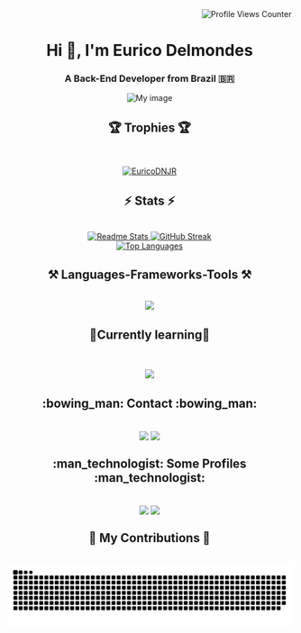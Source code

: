 <div align="right">
    <img src="https://komarev.com/ghpvc/?username=EuricoDNJR" alt="Profile Views Counter">
</div>

<h1 align="center">Hi 👋, I'm Eurico Delmondes</h1>
<h3 align="center">A Back-End Developer from Brazil 🇧🇷</h3>

<div align="center">
  <img src="https://user-images.githubusercontent.com/67143213/116002490-5ef7a280-a5d0-11eb-9dcc-bace97f0e494.png" alt="My image")
</div>

<h2 align="center">🏆 Trophies 🏆</h2>
  <br>
  <p align="center">
    <a href="https://github.com/ryo-ma/github-profile-trophy">
      <img src="https://github-profile-trophy.vercel.app/?username=EuricoDNJR&theme=radical&title=Joined2020,Stars,Followers,Issues,Repositories,Commits,PullRequest,Experience" alt="EuricoDNJR" />
    </a>
  </p>

<div align="center">
  <h2 align="center">⚡ Stats ⚡</h2>
  <br>
  <div align="center">
    <a href="https://github.com/EuricoDNJR">
      <img width=390 src="https://github-readme-stats.vercel.app/api?username=EuricoDNJR&show_icons=true&theme=transparent&include_all_commits=true&border_radius=10" alt="Readme Stats" />
    </a>
    <a href="https://git.io/streak-stats">
      <img width=410 src="https://streak-stats.demolab.com/?user=EuricoDNJR&theme=transparent&border_radius=10" alt="GitHub Streak" />
    </a>
  </div>
  <div align="center">
    <a href="https://github.com/EuricoDNJR">
      <img src="https://github-readme-stats.vercel.app/api/top-langs/?username=EuricoDNJR&layout=compact&theme=transparent&border_radius=10&hide=jupyter%20notebook" alt="Top Languages" />
    </a>
  </div>
</div>



<h2 align="center">⚒️ Languages-Frameworks-Tools ⚒️</h2>
<br/>
<div align="center">
    <img src="https://skillicons.dev/icons?i=py,c,mysql,fastapi,aws,linux,github,git,vscode&perline=3" />
</div>

<div align="center">  
  <h2>🧐Currently learning🧐</h2>
  <br>
  <p><img src="https://skillicons.dev/icons?i=js,html,css,docker"/></p>
</div>

<div align="center">
  <h2>:bowing_man: Contact :bowing_man:</h2>
  <br>
  <a href="https://www.linkedin.com/in/eurico-junior-5b54a625b/" target="_blank"><img align="center" src="https://img.shields.io/badge/-LinkedIn-%230077B5?style=for-the-badge&logo=linkedin&logoColor=white"></a>
  <a href="mailto:euricojunior1011@gmail.com" target="_blank"><img align="center" src="https://img.shields.io/badge/-Gmail-D14836?style=for-the-badge&logo=gmail&logoColor=white"></a>
 </div>
 
<div align="center">
  <h2>:man_technologist: Some Profiles :man_technologist:</h2>
  <br>
  <a href="https://leetcode.com/massaultyplay/" target="_blank"><img align="center" src="https://img.shields.io/static/v1?style=for-the-badge&message=LeetCode&color=222222&logo=LeetCode&logoColor=FFA116&label="></a>
  <a href="https://tryhackme.com/p/c0r3" target="_blank"><img align="center" src="https://img.shields.io/static/v1?style=for-the-badge&message=TryHackMe&color=212C42&logo=TryHackMe&logoColor=FFFFFF&label="></a>
</div>



<div align="center">
  <h2>🐍 My Contributions 🐍</h2>
  <br>
  <img alt="Snake eating my contributions" src="https://github.com/EuricoDNJR/EuricoDNJR/blob/output/github-contribution-grid-snake-dark.svg?palette=github-dark" />
  
  <br/><br/><br/>
</div>
